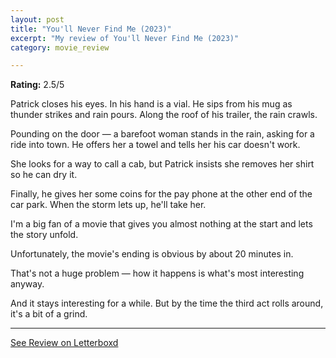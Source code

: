 ```yaml
---
layout: post
title: "You'll Never Find Me (2023)"
excerpt: "My review of You'll Never Find Me (2023)"
category: movie_review

---
```


**Rating:** 2.5/5

Patrick closes his eyes. In his hand is a vial. He sips from his mug as thunder strikes and rain pours. Along the roof of his trailer, the rain crawls.

Pounding on the door — a barefoot woman stands in the rain, asking for a ride into town. He offers her a towel and tells her his car doesn't work.

She looks for a way to call a cab, but Patrick insists she removes her shirt so he can dry it.

Finally, he gives her some coins for the pay phone at the other end of the car park. When the storm lets up, he'll take her.

I'm a big fan of a movie that gives you almost nothing at the start and lets the story unfold.

Unfortunately, the movie's ending is obvious by about 20 minutes in.

That's not a huge problem — how it happens is what's most interesting anyway.

And it stays interesting for a while. But by the time the third act rolls around, it's a bit of a grind.

<hr>

[See Review on Letterboxd](https://boxd.it/6e8Zsb)

